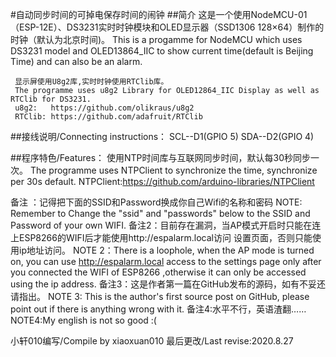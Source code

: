 #自动同步时间的可掉电保存时间的闹钟
##简介
	这是一个使用NodeMCU-01（ESP-12E）、DS3231实时时钟模块和OLED显示器（SSD1306 128×64）制作的时钟（默认为北京时间)。
     This is a progamme for NodeMCU which uses DS3231 model and OLED13864_IIC to show current time(default
	is Beijing Time) and can also be an alarm.
  
     显示屏使用U8g2库,实时时钟使用RTClib库。
     The programme uses u8g2 Library for OLED12864_IIC Display as well as RTClib for DS3231.
     u8g2:   https://github.com/olikraus/u8g2
     RTClib: https://github.com/adafruit/RTClib
  
##接线说明/Connecting instructions：
     SCL--D1(GPIO 5)
     SDA--D2(GPIO 4)
  
##程序特色/Features：
     使用NTP时间库与互联网同步时间，默认每30秒同步一次。
     The programme uses NTPClient to synchronize the time, synchronize per 30s default.
     NTPClient:https://github.com/arduino-libraries/NTPClient
  
  备注 ：记得把下面的SSID和Password换成你自己Wifi的名称和密码
  NOTE: Remember to Change the "ssid" and "passwords" below to the SSID and Password of 
        your own WIFI.
  备注2：目前存在漏洞，当AP模式开启时只能在连上ESP8266的WIFI后才能使用http://espalarm.local访问
        设置页面，否则只能使用ip地址访问。
  NOTE 2：There is a loophole, when the AP mode is turned on, you can use 
        http://espalarm.local access to the settings page only after you connected the WIFI 
        of ESP8266 ,otherwise it can only be accessed using the ip address.
  备注3：这是作者第一篇在GitHub发布的源码，如有不妥还请指出。
  NOTE 3: This is the author's first source post on GitHub, please point out if there 
  is anything wrong with it.
  备注4:水平不行，英语渣翻……
  NOTE4:My english is not so good :(
  
  
  小轩010编写/Compile by xiaoxuan010
  最后更改/Last revise:2020.8.27
